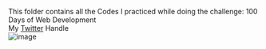 This folder contains all the Codes I practiced while doing the challenge: 100 Days of Web Development<br>
My [Twitter](https://twitter.com/Saurav_Navdhare) Handle<br>
![image](https://user-images.githubusercontent.com/47005884/173798540-19a16bdc-751d-4e52-ae1f-2c1530f984a3.png)
